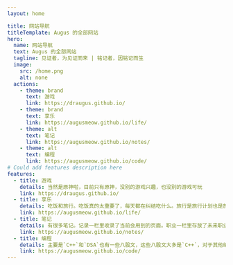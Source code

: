 ```yaml
---
layout: home

title: 网站导航
titleTemplate: Augus 的全部网站
hero:
  name: 网站导航
  text: Augus 的全部网站
  tagline: 见证者，为见证而来 | 铭记者，因铭记而生
  image:
    src: /home.png
    alt: none
  actions:
    - theme: brand
      text: 游戏
      link: https://draugus.github.io/
    - theme: brand
      text: 享乐
      link: https://augusmeow.github.io/life/   
    - theme: alt
      text: 笔记
      link: https://augusmeow.github.io/notes/
    - theme: alt
      text: 编程
      link: https://augusmeow.github.io/code/                  
# Could add features description here
features:
  - title: 游戏
    details: 当然是原神啦，目前只有原神，没别的游戏兴趣，也没别的游戏可玩
    link: https://draugus.github.io/
  - title: 享乐
    details: 吃饭和旅行。吃饭真的太重要了，每天都在纠结吃什么。旅行是旅行计划也是旅行记录
    link: https://augusmeow.github.io/life/   
  - title: 笔记
    details: 有很多笔记。记录一栏里收录了当前会用到的页面。职业一栏里存放了未来职业何去何从。未来分类里放了一堆杂项。存档里面放置历史文件。想法栏里是自己的一些想法。
    link: https://augusmeow.github.io/notes/
  - title: 编程
    details: 主要是`C++`和`DSA`也有一些八股文，这些八股文大多是`C++`，对于其他编程语言记录的较少，跟编程相关的笔记也收录在此。
    link: https://augusmeow.github.io/code/   
---
```

